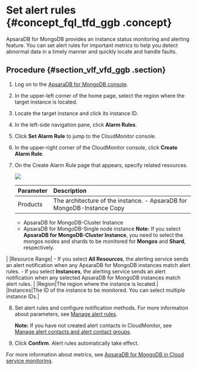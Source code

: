 # Set alert rules {#concept_fql_tfd_ggb .concept}

ApsaraDB for MongoDB provides an instance status monitoring and alerting feature. You can set alert rules for important metrics to help you detect abnormal data in a timely manner and quickly locate and handle faults.

## Procedure {#section_vlf_vfd_ggb .section}

1.  Log on to the [ApsaraDB for MongoDB console](https://mongodb.console.aliyun.com/#/mongodb/list).
2.  In the upper-left corner of the home page, select the region where the target instance is located.
3.  Locate the target instance and click its instance ID.
4.  In the left-side navigation pane, click **Alarm Rules**.
5.  Click **Set Alarm Rule** to jump to the CloudMonitor console.
6.  In the upper-right corner of the CloudMonitor console, click **Create Alarm Rule**.
7.  On the Create Alarm Rule page that appears, specify related resources.

    ![](http://static-aliyun-doc.oss-cn-hangzhou.aliyuncs.com/assets/img/6733/155617701121142_en-US.png)

    |Parameter|Description|
    |:--------|:----------|
    |Products|The architecture of the instance.     -   ApsaraDB for MongoDB-Instance Copy
    -   ApsaraDB for MongoDB-Cluster Instance
    -   ApsaraDB for MongoDB-Single node instance
 **Note:** If you select **ApsaraDB for MongoDB-Cluster Instance**, you need to select the mongos nodes and shards to be monitored for **Mongos** and **Shard**, respectively.

 |
    |Resource Range|     -   If you select **All Resources**, the alerting service sends an alert notification when any ApsaraDB for MongoDB instances match alert rules.
    -   If you select **Instances**, the alerting service sends an alert notification when any selected ApsaraDB for MongoDB instances match alert rules.
 |
    |Region|The region where the instance is located.|
    |Instances|The ID of the instance to be monitored. You can select multiple instance IDs.|

8.  Set alert rules and configure notification methods. For more information about parameters, see [Manage alert rules](https://www.alibabacloud.com/help/doc-detail/28610.htm).

    **Note:** If you have not created alert contacts in CloudMonitor, see [Manage alert contacts and alert contact groups](https://www.alibabacloud.com/help/doc-detail/28609.htm).

9.  Click **Confirm**. Alert rules automatically take effect.

For more information about metrics, see [ApsaraDB for MongoDB in Cloud service monitoring](https://www.alibabacloud.com/help/doc-detail/35259.htm).

